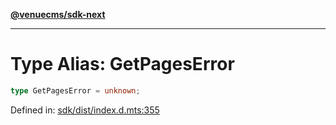[**@venuecms/sdk-next**](../Index.md)

***

# Type Alias: GetPagesError

```ts
type GetPagesError = unknown;
```

Defined in: [sdk/dist/index.d.mts:355](https://github.com/venuecms/sdk/blob/bc8b8c4174423a3d8d92fe0cce4d46883acf7584/packages/sdk/dist/index.d.mts#L355)
